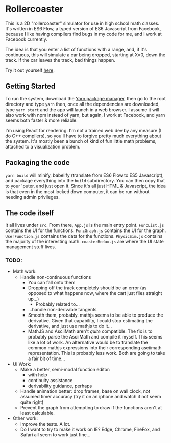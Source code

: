 # Rollercoaster

This is a 2D "rollercoaster" simulator for use in high school math classes.
It's written in ES6 Flow, a typed version of ES6 Javascript from Facebook,
because I like having compilers find bugs in my code for me,
and I work at Facebook currently.

The idea is that you enter a list of functions with a range, and,
if it's continuous, this will simulate a car being dropped, starting
at X=0, down the track. If the car leaves the track, bad things
happen.

Try it out yourself [here](https://kevinfrei.github.io/rollercoaster/).

## Getting Started

To run the system, download the
[Yarn package manager](https://yarnpkg.com/docs/install),
then go to the root directory and type `yarn` then, once all the dependencies
are downloaded, type `yarn start` and the app will launch in a web browser.
I assume it will also work with npm instead of yarn, but again,
I work at Facebook, and yarn seems both faster & more reliable.

I'm using React for rendering. I'm not a trained web dev by any
measure (I do C++ compilers), so you'll have to forgive pretty much
everything about the system. It's mostly been a bunch of kind of fun
little math problems, attached to a visualization problem.

## Packaging the code

`yarn build` will minify, babelify (translate from ES6 Flow to ES5
Javascript), and package everything into the `build` subdirectory. You can then
copy that to your 'puter, and just open it. Since it's all just HTML &
Javascript, the idea is that even in the most locked down computer, it can be
run without needing admin privileges.

## The code itself

It all lives under `src`. From there, `App.js` is the main entry point.
`FuncList.js` contains the UI for the functions.
`FuncGraph.js` contains the UI for the graph.
`UserFunction.js` contains the data for the functions.
`PhysicSim.js` contains the majority of the interesting math.
`coasterRedux.js` are where the UI state management stuff lives.

### TODO:

* Math work:
  * Handle non-continuous functions
    * You can fall onto them
    * Dropping off the track completely should be an error
      (as opposed to what happens now, where the cart just flies straight up...)
      * Probably related to...
    * ...handle non-derivable tangents
    * Smooth them, probably. mathjs seems to be able to produce the derivative.
      Given that capability, I could stop estimating the derivative, and just
      use mathjs to do it...
    * MathJS and AsciiMath aren't _quite_ compatible. The fix is to probably
      parse the AsciiMath and compile it myself. This seems like a lot of work.
      An alternative would be to translate the common mathjs expressions into
      their corresponding asciimath representation. This is probably less work.
      Both are going to take a fair bit of time...
* UI Work:
  * Make a better, semi-modal function editor:
    * with help
    * continuity assistance
    * derivability guidance, perhaps
  * Handle animation better: drop frames, base on wall clock, not assumed
    timer accuracy (try it on an iphone and watch it not seem quite right)
  * Prevent the graph from attempting to draw
    if the functions aren't at least calculable.
* Other work:
  * Improve the tests. A lot.
  * Do I want to try to make it work on IE? Edge, Chrome, FireFox, and Safari
    all seem to work just fine...
